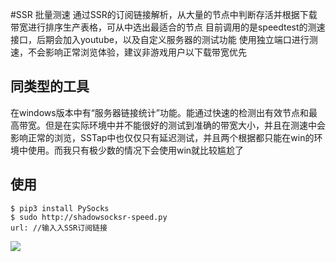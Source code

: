 #SSR 批量测速
通过SSR的订阅链接解析，从大量的节点中判断存活并根据下载带宽进行排序生产表格，可从中选出最适合的节点
目前调用的是speedtest的测速接口，后期会加入youtube，以及自定义服务器的测试功能
使用独立端口进行测速，不会影响正常浏览体验，建议非游戏用户以下载带宽优先

## 同类型的工具
在windows版本中有“服务器链接统计”功能。能通过快速的检测出有效节点和最高带宽。但是在实际环境中并不能很好的测试到准确的带宽大小，并且在测速中会影响正常的浏览，SSTap中也仅仅只有延迟测试，并且两个根据都只能在win的环境中使用。而我只有极少数的情况下会使用win就比较尴尬了

## 使用
```
$ pip3 install PySocks
$ sudo http://shadowsocksr-speed.py
url: //输入入SSR订阅链接
```

![](https://file-temp.oss-cn-beijing.aliyuncs.com/20181028001243.png)

